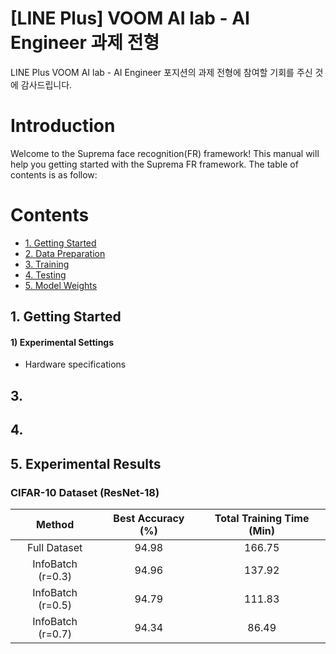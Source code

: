 # [LINE Plus] VOOM AI lab - AI Engineer 과제 전형
LINE Plus VOOM AI lab - AI Engineer 포지션의 과제 전형에 참여할 기회를 주신 것에 감사드립니다.

# Introduction
Welcome to the Suprema face recognition(FR) framework!
This manual will help you getting started with the Suprema FR framework.
The table of contents is as follow:

# Contents
* [1. Getting Started](#1.-getting-started) <br>
* [2. Data Preparation](#2.-data-preparation) <br>
* [3. Training](#3.-training) <br>
* [4. Testing](#4.-testing) <br>
* [5. Model Weights](#5.-model-weights) <br>

## 1. Getting Started
#### 1) Experimental Settings

  - Hardware specifications

## 3.

## 4.

## 5. Experimental Results

### CIFAR-10 Dataset (ResNet-18)
|Method|Best Accuracy (%)|Total Training Time (Min)|
|:---:|:---:|:---:|
|Full Dataset|$94.98$|$166.75$|
|InfoBatch (r=0.3)|$94.96$|$137.92$|
|InfoBatch (r=0.5)|$94.79$|$111.83$|
|InfoBatch (r=0.7)|$94.34$|$86.49$|
